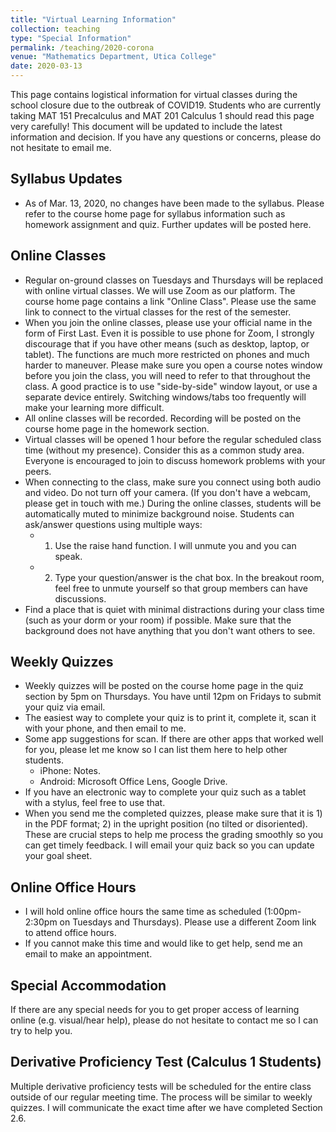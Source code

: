 ```yaml
---
title: "Virtual Learning Information"
collection: teaching
type: "Special Information"
permalink: /teaching/2020-corona
venue: "Mathematics Department, Utica College"
date: 2020-03-13
---
```


This page contains logistical information for virtual classes during the school closure due to the outbreak of COVID19. Students who are currently taking MAT 151 Precalculus and MAT 201 Calculus 1 should read this page very carefully! This document will be updated to include the latest information and decision. If you have any questions or concerns, please do not hesitate to email me.

## Syllabus Updates
 
 * As of Mar. 13, 2020, no changes have been made to the syllabus. Please refer to the course home page for syllabus information such as homework assignment and quiz. Further updates will be posted here.

## Online Classes

 * Regular on-ground classes on Tuesdays and Thursdays will be replaced with online virtual classes. We will use Zoom as our platform. The course home page contains a link "Online Class". Please use the same link to connect to the virtual classes for the rest of the semester. 
 * When you join the online classes, please use your official name in the form of First Last. Even it is possible to use phone for Zoom, I strongly discourage that if you have other means (such as desktop, laptop, or tablet). The functions are much more restricted on phones and much harder to maneuver. Please make sure you open a course notes window before you join the class, you will need to refer to that throughout the class. A good practice is to use "side-by-side" window layout, or use a separate device entirely. Switching windows/tabs too frequently will make your learning more difficult.
 * All online classes will be recorded. Recording will be posted on the course home page in the homework section.
 * Virtual classes will be opened 1 hour before the regular scheduled class time (without my presence). Consider this as a common study area. Everyone is encouraged to join to discuss homework problems with your peers.
 * When connecting to the class, make sure you connect using both audio and video. Do not turn off your camera. (If you don't have a webcam, please get in touch with me.) During the online classes, students will be automatically muted to minimize background noise. Students can ask/answer questions using multiple ways:
   * 1) Use the raise hand function. I will unmute you and you can speak.
   * 2) Type your question/answer is the chat box.
   In the breakout room, feel free to unmute yourself so that group members can have discussions. 
 * Find a place that is quiet with minimal distractions during your class time (such as your dorm or your room) if possible. Make sure that the background does not have anything that you don't want others to see.

## Weekly Quizzes

 * Weekly quizzes will be posted on the course home page in the quiz section by 5pm on Thursdays. You have until 12pm on Fridays to submit your quiz via email.
 * The easiest way to complete your quiz is to print it, complete it, scan it with your phone, and then email to me.
 * Some app suggestions for scan. If there are other apps that worked well for you, please let me know so I can list them here to help other students.
   * iPhone: Notes.
   * Android: Microsoft Office Lens, Google Drive.
 * If you have an electronic way to complete your quiz such as a tablet with a stylus, feel free to use that.
 * When you send me the completed quizzes, please make sure that it is 1) in the PDF format; 2) in the upright position (no tilted or disoriented). These are crucial steps to help me process the grading smoothly so you can get timely feedback. I will email your quiz back so you can update your goal sheet.

## Online Office Hours
 
 * I will hold online office hours the same time as scheduled (1:00pm-2:30pm on Tuesdays and Thursdays). Please use a different Zoom link to attend office hours.
 * If you cannot make this time and would like to get help, send me an email to make an appointment.

## Special Accommodation

 If there are any special needs for you to get proper access of learning online (e.g. visual/hear help), please do not hesitate to contact me so I can try to help you.

## Derivative Proficiency Test (Calculus 1 Students)

 Multiple derivative proficiency tests will be scheduled for the entire class outside of our regular meeting time. The process will be similar to weekly quizzes. I will communicate the exact time  after we have completed Section 2.6.